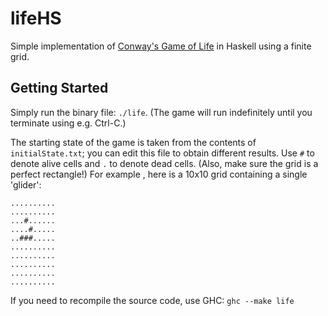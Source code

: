 # lifeHS
Simple implementation of [Conway's Game of Life][1] in Haskell using a finite grid.

## Getting Started

Simply run the binary file: `./life`. (The game will run indefinitely until you terminate using e.g. Ctrl-C.)

The starting state of the game is taken from the contents of `initialState.txt`; you can edit this file to obtain different results. Use `#` to denote alive cells and `.` to denote dead cells. (Also, make sure the grid is a perfect rectangle!) For example , here is a 10x10 grid containing a single 'glider':

    ..........
    ..........
    ...#......
    ....#.....
    ..###.....
    ..........
    ..........
    ..........
    ..........
    ..........
    
If you need to recompile the source code, use GHC: `ghc --make life`

[1]: https://en.wikipedia.org/wiki/Conway's_Game_of_Life
